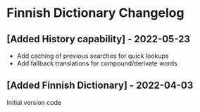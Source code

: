 # Finnish Dictionary Changelog

## [Added History capability] - 2022-05-23

* Add caching of previous searches for quick lookups
* Add fallback translations for compound/derivate words

## [Added Finnish Dictionary] - 2022-04-03

Initial version code
